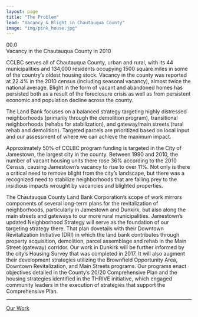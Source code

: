 ```yaml
---
layout: page
title: "The Problem"
lead: "Vacancy & Blight in Chautauqua County"
image: "img/pink_house.jpg"
---
```

<div class="number">
  <div class="col-xs-2">
    <span class="fa fa-percent number-icon"></span>
  </div>  
  <div class="col-xs-10">
    <div id="odometer" class="odometer vacancy">00.0</div>
    <script>
      $(window).scroll(function() {
         var hT = $('.vacancy').offset().top,
             hH = $('.vacancy').outerHeight(),
             wH = $(window).height(),
             wS = $(this).scrollTop();
          console.log((hT-wH) , wS);
         if (wS > (hT+hH-wH)){
           setTimeout(function(){
               $('.vacancy').html(22.4);
           }, 100);
         }
      });
    </script>
  </div>
  <div class="number-caption">Vacancy in the Chautauqua County in 2010</div>
</div>

CCLBC serves all of Chautauqua County, urban and rural, with its 44 municipalities and 134,000 residents occupying 1500 square miles in some of the country’s oldest housing stock. Vacancy in the county was reported at 22.4% in the 2010 census (including seasonal vacancy), almost twice the national average.  Blight in the form of vacant and abandoned homes has persisted both as a result of the foreclosure crisis as well as from persistent economic and population decline across the county.  

The Land Bank focuses on a balanced strategy targeting highly distressed neighborhoods (primarily through the demolition program), transitional neighborhoods (rehabs for stabilization), and gateway/main streets (rural rehab and demolition).  Targeted parcels are prioritized based on local input and our assessment of where we can achieve the maximum impact. 

Approximately 50% of CCLBC program funding is targeted in the City of Jamestown, the largest city in the county. Between 1990 and 2010, the number of vacant housing units there rose 36% according to the 2010 Census, causing Jamestown’s vacancy to rise to over 11%.  Not only is there a critical need to remove blight from the city’s landscape, but there was a recognized need to stabilize neighborhoods that are falling prey to the insidious impacts wrought by vacancies and blighted properties.  

The Chautauqua County Land Bank Corporation’s scope of work mirrors components of several long-term plans for the revitalization of neighborhoods, particularly in Jamestown and Dunkirk, but also along the main streets and gateways to our more rural municipalities. Jamestown’s updated Neighborhood Strategy will serve as the foundation of our targeting strategy there. That plan dovetails with their Downtown Revitalization Initiative (DRI) in which the land bank contributes through property acquisition, demolition, parcel assemblage and rehab in the Main Street (gateway) corridor. Our work in Dunkirk will be further informed by the city’s Housing Survey that was completed in 2017. It will also augment their development strategies utilizing the Brownfield Opportunity Area, Downtown Revitalization, and Main Streets programs. Our programs enact objectives detailed in the County’s 20/20 Comprehensive Plan and the housing strategies identified in the THRIVE initiative, which engaged community leaders in the execution of strategies that support the Comprehensive Plan.

<hr>

<a href="work" class="btn btn-default btn-lg center-block">Our Work <i class="fa fa-arrow-right"></i></a>
